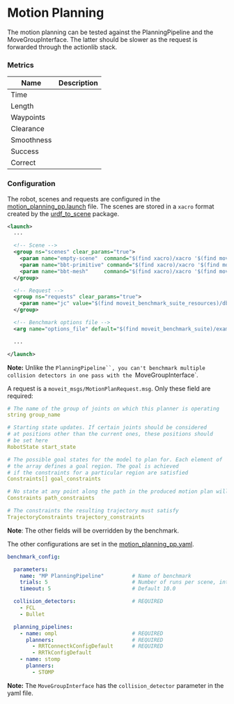 # Motion Planning
The motion planning can be tested against the PlanningPipeline and the MoveGroupInterface. The latter should be slower as the request is forwarded through the actionlib stack.


### Metrics
| Name       | Description |
|------------|-------------|
| Time       |             |
| Length     |             |
| Waypoints  |             |
| Clearance  |             |
| Smoothness |             |
| Success    |             |
| Correct    |             |


### Configuration
The robot, scenes and requests are configured in the [motion_planning_pp.launch](benchmark_suite/benchmarks/motion_planning.launch) file. The scenes are stored in a `xacro` format created by the [urdf_to_scene](https://github.com/captain-yoshi/urdf_to_scene) package.
```xml
<launch>
  ...

  <!-- Scene -->
  <group ns="scenes" clear_params="true">
    <param name="empty-scene"  command="$(find xacro)/xacro '$(find moveit_benchmark_suite_resources)/db/empty_scene.urdf.xacro'"/>
    <param name="bbt-primitive" command="$(find xacro)/xacro '$(find moveit_benchmark_suite_resources)/db/bbt/panda/scene_primitive.urdf.xacro'"/>
    <param name="bbt-mesh"     command="$(find xacro)/xacro '$(find moveit_benchmark_suite_resources)/db/bbt/panda/scene_mesh_hq.urdf.xacro'"/>
  </group>

  <!-- Request -->
  <group ns="requests" clear_params="true">
    <param name="jc" value="$(find moveit_benchmark_suite_resources)/db/bbt/panda/request_goal_jc.yaml"/>
  </group>

  <!-- Benchmark options file -->
  <arg name="options_file" default="$(find moveit_benchmark_suite)/examples/motion_planning.yaml"/>

  ...

</launch>

```
**Note:** Unlike the `PlanningPipeline``, you can't benchmark multiple collision detectors in one pass with the `MoveGroupInterface`.

A request is a `moveit_msgs/MotionPlanRequest.msg`. Only these field are required:
```yaml
# The name of the group of joints on which this planner is operating
string group_name

# Starting state updates. If certain joints should be considered
# at positions other than the current ones, these positions should
# be set here
RobotState start_state

# The possible goal states for the model to plan for. Each element of
# the array defines a goal region. The goal is achieved
# if the constraints for a particular region are satisfied
Constraints[] goal_constraints

# No state at any point along the path in the produced motion plan will violate these constraints (this applies to all points, not just waypoints)
Constraints path_constraints

# The constraints the resulting trajectory must satisfy
TrajectoryConstraints trajectory_constraints
```
**Note**: The other fields will be overridden by the benchmark.


The other configurations are set in the [motion_planning_pp.yaml](benchmark_suite/config/motion_planning_pp.yaml).
```yaml
benchmark_config:

  parameters:
    name: "MP PlanningPipeline"         # Name of benchmark
    trials: 5                           # Number of runs per scene, interface, collision detector and each planning algorithm
    timeout: 5                          # Default 10.0

  collision_detectors:                  # REQUIRED
    - FCL
    - Bullet

  planning_pipelines:
    - name: ompl                        # REQUIRED
      planners:                         # REQUIRED
        - RRTConnectkConfigDefault      # REQUIRED
        - RRTkConfigDefault
    - name: stomp
      planners:
        - STOMP
```
**Note:** The `MoveGroupInterface` has the `collision_detector` parameter in the yaml file.
